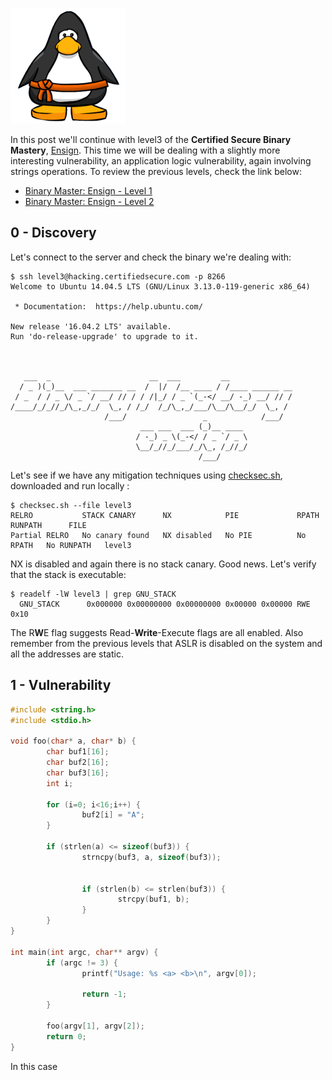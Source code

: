 ![Logo](/assets/images/belts-orange.png)

In this post we'll continue with level3 of the **Certified Secure Binary Mastery**, [Ensign](https://www.certifiedsecure.com/certification/view/37). 
This time we will be dealing with a slightly more interesting vulnerability, an application logic vulnerability, again involving strings operations.
To review the previous levels, check the link below:
* [Binary Master: Ensign - Level 1](https://livz.github.io/2016/01/07/binary-master-ensign-1.html)
* [Binary Master: Ensign - Level 2](https://livz.github.io/2016/01/14/binary-master-ensign-2.html)

## 0 - Discovery

Let's connect to the server and check the binary we're dealing with:
```
$ ssh level3@hacking.certifiedsecure.com -p 8266
Welcome to Ubuntu 14.04.5 LTS (GNU/Linux 3.13.0-119-generic x86_64)

 * Documentation:  https://help.ubuntu.com/

New release '16.04.2 LTS' available.
Run 'do-release-upgrade' to upgrade to it.



   ___  _                      __  ___         __              
  / _ )(_)__  ___ _______ __  /  |/  /__ ____ / /____ ______ __
 / _  / / _ \/ _ `/ __/ // / / /|_/ / _ `(_-</ __/ -_) __/ // /
/____/_/_//_/\_,_/_/  \_, / /_/  /_/\_,_/___/\__/\__/_/  \_, / 
                     /___/                 _            /___/  
                             ___ ___  ___ (_)__ ____ 
                            / -_) _ \(_-</ / _ `/ _ \
                            \__/_//_/___/_/\_, /_//_/
                                          /___/      

```

Let's see if we have any mitigation techniques using [checksec.sh](http://www.trapkit.de/tools/checksec.html), downloaded and run locally :
```bas
$ checksec.sh --file level3
RELRO           STACK CANARY      NX            PIE             RPATH      RUNPATH      FILE
Partial RELRO   No canary found   NX disabled   No PIE          No RPATH   No RUNPATH   level3
```

NX is disabled and again there is no stack canary. Good news. Let's verify that the stack is executable:

```
$ readelf -lW level3 | grep GNU_STACK
  GNU_STACK      0x000000 0x00000000 0x00000000 0x00000 0x00000 RWE 0x10
```

The R**W**E flag suggests Read-**Write**-Execute flags are all enabled. Also remember from the previous levels that ASLR is disabled on the system and all the addresses are static.

## 1 - Vulnerability

```c
#include <string.h>
#include <stdio.h>

void foo(char* a, char* b) {
        char buf1[16];
        char buf2[16];
        char buf3[16];
        int i;

        for (i=0; i<16;i++) {
                buf2[i] = "A";
        }

        if (strlen(a) <= sizeof(buf3)) {
                strncpy(buf3, a, sizeof(buf3));


                if (strlen(b) <= strlen(buf3)) {
                        strcpy(buf1, b);
                }
        }
}

int main(int argc, char** argv) {
        if (argc != 3) {
                printf("Usage: %s <a> <b>\n", argv[0]);

                return -1;
        }

        foo(argv[1], argv[2]);
        return 0;
}
```

In this case 
